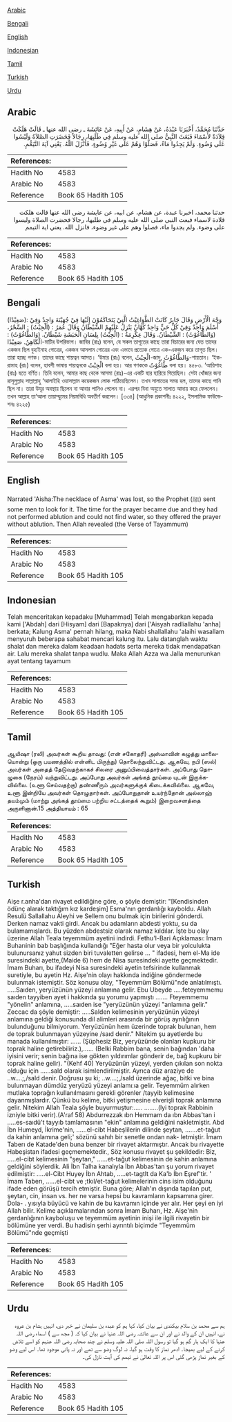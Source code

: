 [Arabic](#arabic)

[Bengali](#bengali)

[English](#english)

[Indonesian](#indonesian)

[Tamil](#tamil)

[Turkish](#turkish)

[Urdu](#urdu)

## Arabic


<div dir="rtl" lang="ar" style={{fontSize:'larger',backgroundColor:'#f8f9fa',padding:20}}>
حَدَّثَنَا مُحَمَّدٌ، أَخْبَرَنَا عَبْدَةُ، عَنْ هِشَامٍ، عَنْ أَبِيهِ، عَنْ عَائِشَةَ ـ رضى الله عنها ـ قَالَتْ هَلَكَتْ قِلاَدَةٌ لأَسْمَاءَ فَبَعَثَ النَّبِيُّ صلى الله عليه وسلم فِي طَلَبِهَا، رِجَالاً فَحَضَرَتِ الصَّلاَةُ وَلَيْسُوا عَلَى وُضُوءٍ‏.‏ وَلَمْ يَجِدُوا مَاءً، فَصَلَّوْا وَهُمْ عَلَى غَيْرِ وُضُوءٍ، فَأَنْزَلَ اللَّهُ‏.‏ يَعْنِي آيَةَ التَّيَمُّمِ‏.‏
</div>
<div style={{backgroundColor:'#f8f9fa',padding:20, marginBottom: 10}}><table> <thead> <tr> <th>References:</th> <th></th> </tr> </thead> <tbody><tr><td>Hadith No</td><td>4583</td></tr><tr><td>Arabic No</td><td>4583</td></tr><tr><td>Reference</td><td>Book 65 Hadith 105</td></tr></tbody></table></div>


<div dir="rtl" lang="ar" style={{fontSize:'larger',backgroundColor:'#f8f9fa',padding:20}}>
حدثنا محمد، اخبرنا عبدة، عن هشام، عن ابيه، عن عايشة رضى الله عنها قالت هلكت قلادة لاسماء فبعث النبي صلى الله عليه وسلم في طلبها، رجالا فحضرت الصلاة وليسوا على وضوء. ولم يجدوا ماء، فصلوا وهم على غير وضوء، فانزل الله. يعني اية التيمم
</div>
<div style={{backgroundColor:'#f8f9fa',padding:20, marginBottom: 10}}><table> <thead> <tr> <th>References:</th> <th></th> </tr> </thead> <tbody><tr><td>Hadith No</td><td>4583</td></tr><tr><td>Arabic No</td><td>4583</td></tr><tr><td>Reference</td><td>Book 65 Hadith 105</td></tr></tbody></table></div>

## Bengali


<div dir="ltr" lang="bn" style={{fontSize:'larger',backgroundColor:'#f8f9fa',padding:20}}>
(صَعِيْدًا): وَجْهَ الْأَرْضِ وَقَالَ جَابِرٌ كَانَتْ الطَّوَاغِيْتُ الَّتِيْ يَتَحَاكَمُوْنَ إِلَيْهَا فِيْ جُهَيْنَةَ وَاحِدٌ وَفِيْ أَسْلَمَ وَاحِدٌ وَفِيْ كُلِّ حَيٍّ وَاحِدٌ كُهَّانٌ يَنْزِلُ عَلَيْهِمْ الشَّيْطَانُ وَقَالَ عُمَرُ : (الْجِبْتُ) : السِّحْرُ، (وَالطَّاغُوْتُ) : الشَّيْطَانُ. وَقَالَ عِكْرِمَةُ : (الْجِبْتُ) بِلِسَانِ الْحَبَشَةِ شَيْطَانٌ. (وَالطَّاغُوْتُ) : الْكَاهِنُ. صَعِيْدًا-মাটির উপরিভাগ। জাবির (রাঃ) বলেন, যে সকল তাগূতের কাছে তারা বিচারের জন্য যেত তাদের একজন ছিল বুহাইনাহ গোত্রের, একজন আসলাম গোত্রের এবং এভাবে প্রত্যেক গোত্রে এক-একজন করে তাগূত ছিল। তারা হচ্ছে গণক। তাদের কাছে শায়ত্বন আসত। ‘উমার (রাঃ) বলেন, الْجِبْتُ-জাদু, وَالطَّاغُوْتُ-শায়তান। ‘ইকরামাহ (রাঃ) বলেন, হাবশী ভাষায় শায়ত্বনকে الْجِبْتُ বলা হয়। আর গণককে طَّاغُوْتُ বলা হয়। ৪৫৮৩. ‘আয়িশাহ (রাঃ) হতে বর্ণিত। তিনি বলেন, আমার কাছ থেকে আসমা (রাঃ)-এর একটি হার হারিয়ে গিয়েছিল। সেটা খোঁজার জন্য রাসূলুল্লাহ সাল্লাল্লাহু ‘আলাইহি ওয়াসাল্লাম কয়েকজন লোক পাঠিয়েছিলেন। তখন সালাতের সময় হল, তাদের কাছে পানি ছিল না। তারা উযূর অবস্থায় ছিলেন না আবার পানিও পেলেন না। এরপর বিনা অযুতে সালাত আদায় করে ফেললেন। তখন আল্লাহ তা‘আলা তায়াম্মুমের নিয়মবিধি অবতীর্ণ করলেন। [৩৩৪] (আধুনিক প্রকাশনীঃ ৪২২২, ইসলামিক ফাউন্ডেশনঃ ৪২২৫)
</div>
<div style={{backgroundColor:'#f8f9fa',padding:20, marginBottom: 10}}><table> <thead> <tr> <th>References:</th> <th></th> </tr> </thead> <tbody><tr><td>Hadith No</td><td>4583</td></tr><tr><td>Arabic No</td><td>4583</td></tr><tr><td>Reference</td><td>Book 65 Hadith 105</td></tr></tbody></table></div>

## English


<div dir="ltr" lang="en" style={{fontSize:'larger',backgroundColor:'#f8f9fa',padding:20}}>
Narrated 'Aisha:The necklace of Asma' was lost, so the Prophet (ﷺ) sent some men to look for it. The time for the prayer became due and they had not performed ablution and could not find water, so they offered the prayer without ablution. Then Allah revealed (the Verse of Tayammum)
</div>
<div style={{backgroundColor:'#f8f9fa',padding:20, marginBottom: 10}}><table> <thead> <tr> <th>References:</th> <th></th> </tr> </thead> <tbody><tr><td>Hadith No</td><td>4583</td></tr><tr><td>Arabic No</td><td>4583</td></tr><tr><td>Reference</td><td>Book 65 Hadith 105</td></tr></tbody></table></div>

## Indonesian


<div dir="ltr" lang="id" style={{fontSize:'larger',backgroundColor:'#f8f9fa',padding:20}}>
Telah menceritakan kepadaku [Muhammad] Telah mengabarkan kepada kami ['Abdah] dari [Hisyam] dari [Bapaknya] dari ['Aisyah radliallahu 'anha] berkata; Kalung Asma' pernah hilang, maka Nabi shallallahu 'alaihi wasallam menyuruh beberapa sahabat mencari kalung itu. Lalu datanglah waktu shalat dan mereka dalam keadaan hadats serta mereka tidak mendapatkan air. Lalu mereka shalat tanpa wudlu. Maka Allah Azza wa Jalla menurunkan ayat tentang tayamum
</div>
<div style={{backgroundColor:'#f8f9fa',padding:20, marginBottom: 10}}><table> <thead> <tr> <th>References:</th> <th></th> </tr> </thead> <tbody><tr><td>Hadith No</td><td>4583</td></tr><tr><td>Arabic No</td><td>4583</td></tr><tr><td>Reference</td><td>Book 65 Hadith 105</td></tr></tbody></table></div>

## Tamil


<div dir="ltr" lang="ta" style={{fontSize:'larger',backgroundColor:'#f8f9fa',padding:20}}>
ஆயிஷா (ரலி) அவர்கள் கூறிய தாவது: (என் சகோதரி) அஸ்மாவின் கழுத்து மாலையொன்று (ஒரு பயணத்தில் என்னிட மிருந்து) தொலைந்துவிட்டது. ஆகவே, நபி (ஸல்) அவர்கள் அதைத் தேடுவதற்காகச் சிலரை அனுப்பிவைத்தார்கள். அப்போது தொழுகை (நேரம்) வந்துவிட்டது. அப்போது அவர்கள் அங்கத் தூய்மை யுடன் இருக்கவில்லை. (உளூ செய்வதற்கு) தண்ணீரும் அவர்களுக்குக் கிடைக்கவில்லை. ஆகவே, உளூ இன்றியே அவர்கள் தொழுதார்கள். அப்போதுதான் உயர்ந்தோன் அல்லாஹ் தயம்மும் (மாற்று அங்கத் தூய்மை பற்றிய சட்டத்தைக் கூறும்) இறைவசனத்தை அருளினான்.15 அத்தியாயம் : 65
</div>
<div style={{backgroundColor:'#f8f9fa',padding:20, marginBottom: 10}}><table> <thead> <tr> <th>References:</th> <th></th> </tr> </thead> <tbody><tr><td>Hadith No</td><td>4583</td></tr><tr><td>Arabic No</td><td>4583</td></tr><tr><td>Reference</td><td>Book 65 Hadith 105</td></tr></tbody></table></div>

## Turkish


<div dir="ltr" lang="tr" style={{fontSize:'larger',backgroundColor:'#f8f9fa',padding:20}}>
Aişe r.anha'dan rivayet edildiğine göre, o şöyle demiştir: "[Kendisinden ödünç alarak taktığım kız kardeşim] Esma'nın gerdanlığı kayboldu. Allah Resulü Sallallahu Aleyhi ve Sellem onu bulmak için birilerini gönderdi. Derken namaz vakti girdi. Ancak bu adamların abdesti yoktu, su da bulamamışlardı. Bu yüzden abdestsiz olarak namaz kıldılar. İşte bu olay üzerine Allah Teala teyemmüm ayetini indirdi. Fethu'l-Bari Açıklaması: İmam Buharıinin bab başlığında kullandığı "Eğer hasta olur veya bir yolculukta bulunursanız yahut sizden biri tuvaletten gelirse ... " ifadesi, hem el-Ma ide suresindeki ayette,(Maide 6) hem de Nisa suresindeki ayette geçmektedir. İmam Buharı, bu ifadeyi Nisa suresindeki ayetin tefsirinde kullanmak suretiyle, bu ayetin Hz. Aişe'nin olayı hakkında indiğine göndermede bulunmak istemiştir. Söz konusu olay, "Teyemmüm Bölümü"nde anlatılmıştı. .....Saıden, yeryüzünün yüzeyi anlamına gelir. Ebu Ubeyde .....feteyemmemu saıden tayyiben ayet i hakkında şu yorumu yapmıştı ....... Fteyemmemu "yönelin" anlamına, .....saıden ise "yeryüzünün yüzeyi "anlamına gelir." Zeccac da şöyle demiştir: .....Salden kelimesinin yeryüzünün yüzeyi anlamına geldiği konusunda dil alimleri arasında bir görüş ayrılığının bulunduğunu bilmiyorum. Yeryüzünün hem üzerinde toprak bulunan, hem de toprak bulunmayan yüzeyine /saıd denir." Nitekim şu ayetlerde bu manada kullanılmıştır: ...... (Şüphesiz Biz, yeryüzünde olanları kupkuru bir toprak haline getirebiliriz.),...... (Belki Rabbim bana, senin bağından 'daha iyisini verir; senin bağına ise gökten yıldırımlar gönderir de, bağ kupkuru bir toprak haline gelir). "(Kehf 40) Yeryüzünün yüzeyi, yerden çıkılan son nokta olduğu için ......sald olarak isimlendirilmiştir. Ayrıca düz araziye de ..w....;,/sald denir. Doğrusu şu ki; ..w....;,/sald üzerinde ağaç, bitki ve bina bulunmayan dümdüz yeryüzü yüzeyi anlamı:ıa gelir. Teyemmüm alırken mutlaka toprağın kullanılmasını gerekli görenler /tayyib kelimesine dayanmışlardır. Çünkü bu kelime, bitki yetişmesine elverişli toprak anlamına gelir. Nitekim Allah Teala şöyle buyurmuştur:..... ........(lyi toprak Rabbinin izniyle bitki verir).(A'raf 58) Abdurrezzak ıbn Hemmam da ıbn Abbas'tan i .....es-saıdü't tayyıb tamlamasının "ekin" anlamına geldiğini nakletmiştir. Abd İbn Humeyd, İkrime'nin, ......el-cibt Habeşlilerin dilinde şeytan, .......et-tağut da kahin anlamına geli;' sözünü sahıh bir senetle ondan nak- letmiştir. İmam Taberı de Katade'den buna benzer bir rivayet aktarmıştır. Ancak bu rivayette Habeşistan ifadesi geçmemektedir., Söz konusu rivayet şu şekildedir: Biz, .....el-cibt kelimesinin "şeytan," ......et-tağut kelimesinin de kahin anlamına geldiğini söylerdik. Ali İbn Talha kanalıyla İbn Abbas'tan şu yorum rivayet edilmiştir: .....el-Cibt Huyey İbn Ahtab, .....et-tagtlt da Ka'b İbn Eşref'tir. ' İmam Taberı, ......el-cibt ve ;tkıl/et-tağut kelimelerinin cins isim olduğunu ifade eden görüşü tercih etmiştir. Buna göre; Allah'ın dışında tapılan put, şeytan, cin, insan vs. her ne varsa hepsi bu kavramların kapsamına girer. Dola- . yısıyla büyücü ve kahin de bu kavramın içinde yer alır. Her şeyi en iyi Allah bilir. Kelime açıklamalarından sonra İmam Buharı, Hz. Aişe'nin gerdanlığının kayboluşu ve teyemmüm ayetinin inişi ile ilgili rivayetin bir bölümüne yer verdi. Bu hadisin şerhi ayrıntılı biçimde "Teyemmüm Bölümü"nde geçmişti
</div>
<div style={{backgroundColor:'#f8f9fa',padding:20, marginBottom: 10}}><table> <thead> <tr> <th>References:</th> <th></th> </tr> </thead> <tbody><tr><td>Hadith No</td><td>4583</td></tr><tr><td>Arabic No</td><td>4583</td></tr><tr><td>Reference</td><td>Book 65 Hadith 105</td></tr></tbody></table></div>

## Urdu


<div dir="rtl" lang="ur" style={{fontSize:'larger',backgroundColor:'#f8f9fa',padding:20}}>
ہم سے محمد بن سلام بیکندی نے بیان کیا، کہا ہم کو عبدہ بن سلیمان نے خبر دی، انہیں ہشام بن عروہ نے، انہیں ان کے والد نے اور ان سے عائشہ رضی اللہ عنہا نے بیان کیا کہ ( مجھ سے ) اسماء رضی اللہ عنہا کا ایک ہار گم ہو گیا تو رسول اللہ صلی اللہ علیہ وسلم نے چند صحابہ رضی اللہ عنہم کو اسے تلاش کرنے کے لیے بھیجا۔ ادھر نماز کا وقت ہو گیا، نہ لوگ وضو سے تھے اور نہ پانی موجود تھا۔ اس لیے وضو کے بغیر نماز پڑھی گئی اس پر اللہ تعالیٰ نے تیمم کی آیت نازل کی۔
</div>
<div style={{backgroundColor:'#f8f9fa',padding:20, marginBottom: 10}}><table> <thead> <tr> <th>References:</th> <th></th> </tr> </thead> <tbody><tr><td>Hadith No</td><td>4583</td></tr><tr><td>Arabic No</td><td>4583</td></tr><tr><td>Reference</td><td>Book 65 Hadith 105</td></tr></tbody></table></div>